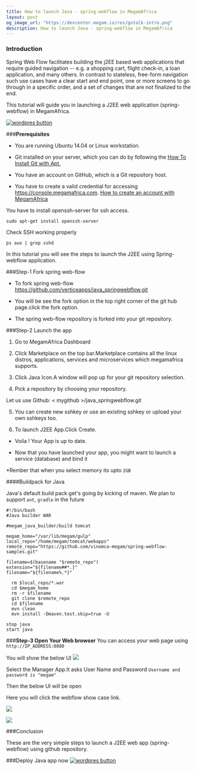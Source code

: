 ```yaml
---
title: How to launch Java - spring-webflow in MegamAfrica
layout: post
og_image_url: "https://devcenter.megam.io/res/gotalk-intro.png"
description: How to launch Java - spring-webflow in MegamAfrica
---
```


### **Introduction**
Spring Web Flow facilitates building the j2EE based web applications that require guided navigation -- e.g. a shopping cart, flight check-in, a loan application, and many others. In contrast to stateless, free-form navigation such use cases have a clear start and end point, one or more screens to go through in a specific order, and a set of changes that are not finalized to the end.

This tutorial will guide you in launching a J2EE web application (spring-webflow) in MegamAfrica.

<a href="https://console.megamafrica.com" target="_blank">
<img src="https://s3-ap-southeast-1.amazonaws.com/megampub/images/megamafrica/DEPLOY-TO-MEGAM-AFRICA-BIG1.png" alt="wordpres button" /></a>


###**Prerequisites**

* You are running Ubuntu 14.04 or Linux workstation.

* Git installed on your server, which you can do by following the [How To Install Git with Apt.](https://www.digitalocean.com/community/tutorials/how-to-install-git-on-ubuntu-14-04)

* You have an account on GitHub, which is a Git repository host.

* You have to create a valid credential for accessing https://console.megamafrica.com. [How to create an account with MegamAfrica](http://devcenter.megam.io/2016/05/27/how-to-launch-ubuntu/)

You have to install openssh-server for ssh access.

	sudo apt-get install openssh-server
Check SSH working properly

	ps aux | grep sshd
In this tutorial you will see the steps to launch the J2EE using Spring-webflow application.

###Step-1 Fork spring web-flow

* To fork spring web-flow  https://github.com/verticeapps/java_springwebflow.git

* You will be see the fork option in the top right corner of the git hub page.click the fork option.

* The spring web-flow repository is forked into your git repository.

###Step-2 Launch the app
1. Go to MegamAfrica Dashboard

2. Click Marketplace on the top bar.Marketplace contains all the linux distros, applications, services and microservices which megamafrica supports.

3. Click Java Icon.A window will pop up for your git repository selection.

4. Pick a repository by choosing your repository.

  Let us use Github: < mygithub >/java_springwebflow.git

5. You can create new sshkey or use an existing sshkey or upload your own sshkeys too.

6. To launch J2EE App.Click Create.

* Voila ! Your App is up to date.

* Now that you have launched your app, you might want to launch a service (database) and bind it

*Rember that when you select memory its upto `2GB`

####Buildpack for Java

Java's default build pack get's going by kicking of maven. We plan to support `ant`, `gradle` in the future

	#!/bin/bash
	#Java builder WAR

	#megam_java_builder/build tomcat

	megam_home="/var/lib/megam/gulp"
	local_repo="/home/megam/tomcat/webapps"
	remote_repo="https://github.com/vinomca-megam/spring-webflow-samples.git"

	filename=$(basename "$remote_repo")
	extension="${filename##*.}"
	filename="${filename%.*}"

      rm $local_repo/*.war
      cd $megam_home
      rm -r $filename
      git clone $remote_repo
      cd $filename
      mvn clean
      mvn install -Dmaven.test.skip=true -U

	stop java
	start java

###**Step-3 Open Your Web browser**
  You can access your web page using `http://IP_ADDRESS:8080`

You will show the below UI
![](http://devcenter.megam.io/content/images/2016/05/1-1.png)

Select the Manager App.It asks User Name and Password
`Username and password is "megam"`

Then the below UI will be open

Here you will click the webflow show case link.

![](http://devcenter.megam.io/content/images/2016/05/2.png)

![](http://devcenter.megam.io/content/images/2016/05/3-1.png)



###Conclusion

These are the very simple steps to launch a J2EE web app (spring-webflow) using github repository.

###Deploy Java app now
<a href="https://console.megamafrica.com" target="_blank">
<img src="https://s3-ap-southeast-1.amazonaws.com/megampub/images/megamafrica/DEPLOY-TO-MEGAM-AFRICA-BIG1.png" alt="wordpres button" /></a>
